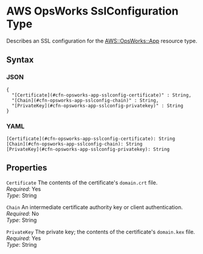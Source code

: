 # AWS OpsWorks SslConfiguration Type<a name="aws-properties-opsworks-app-sslconfiguration"></a>

Describes an SSL configuration for the [AWS::OpsWorks::App](aws-resource-opsworks-app.md) resource type\.

## Syntax<a name="w4ab1c21c10d168c14c25b5"></a>

### JSON<a name="aws-properties-opsworks-app-sslconfiguration-syntax.json"></a>

```
{
  "[Certificate](#cfn-opsworks-app-sslconfig-certificate)" : String,
  "[Chain](#cfn-opsworks-app-sslconfig-chain)" : String,
  "[PrivateKey](#cfn-opsworks-app-sslconfig-privatekey)" : String
}
```

### YAML<a name="aws-properties-opsworks-app-sslconfiguration-syntax.yaml"></a>

```
[Certificate](#cfn-opsworks-app-sslconfig-certificate): String
[Chain](#cfn-opsworks-app-sslconfig-chain): String
[PrivateKey](#cfn-opsworks-app-sslconfig-privatekey): String
```

## Properties<a name="w4ab1c21c10d168c14c25b7"></a>

`Certificate`  <a name="cfn-opsworks-app-sslconfig-certificate"></a>
The contents of the certificate's `domain.crt` file\.  
*Required*: Yes  
*Type*: String

`Chain`  <a name="cfn-opsworks-app-sslconfig-chain"></a>
An intermediate certificate authority key or client authentication\.  
*Required*: No  
*Type*: String

`PrivateKey`  <a name="cfn-opsworks-app-sslconfig-privatekey"></a>
The private key; the contents of the certificate's `domain.kex` file\.  
*Required*: Yes  
*Type*: String